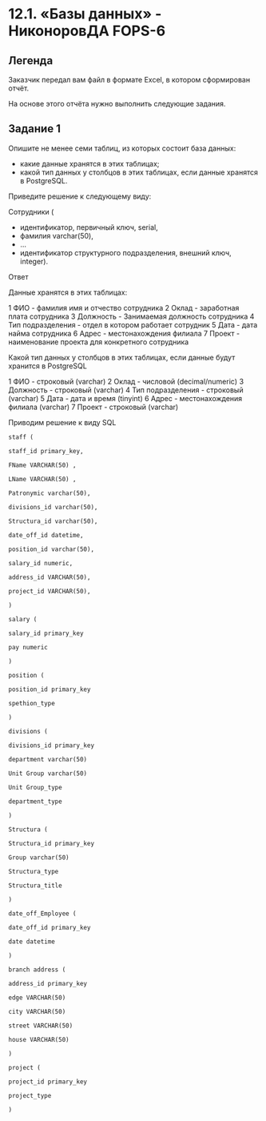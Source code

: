 # 12.1. «Базы данных» - НиконоровДА FOPS-6

## Легенда
Заказчик передал вам файл в формате Excel, в котором сформирован отчёт.

На основе этого отчёта нужно выполнить следующие задания.

## Задание 1
Опишите не менее семи таблиц, из которых состоит база данных:

* какие данные хранятся в этих таблицах;
* какой тип данных у столбцов в этих таблицах, если данные хранятся в PostgreSQL.

Приведите решение к следующему виду:

Сотрудники (

* идентификатор, первичный ключ, serial,
* фамилия varchar(50),
* ...
* идентификатор структурного подразделения, внешний ключ, integer).

Ответ

Данные хранятся в этих таблицах:

1 ФИО - фамилия имя и отчество сотрудника
2 Оклад - заработная плата сотрудника
3 Должность - Занимаемая должность сотрудника
4 Тип подразделения - отдел в котором работает сотрудник
5 Дата - дата найма сотрудника
6 Адрес - местонахождения филиала
7 Проект - наименование проекта для конкретного сотрудника

Какой тип данных у столбцов в этих таблицах, если данные будут хранится в PostgreSQL

1 ФИО - строковый (varchar)
2 Оклад - числовой (decimal/numeric)
3 Должность - строковый (varchar)
4 Тип подразделения - строковый (varchar)
5 Дата - дата и время (tinyint)
6 Адрес - местонахождения филиала (varchar)
7 Проект - строковый (varchar)

Приводим решение к виду SQL
```
staff (

staff_id primary_key,

FName VARCHAR(50) ,

LName VARCHAR(50) ,

Patronymic varchar(50),

divisions_id varchar(50),

Structura_id varchar(50),

date_off_id datetime,

position_id varchar(50),

salary_id numeric,

address_id VARCHAR(50),

project_id VARCHAR(50),

)

salary (

salary_id primary_key

pay numeric

)

position (

position_id primary_key

spethion_type

)

divisions (

divisions_id primary_key

department varchar(50)

Unit Group varchar(50)

Unit Group_type

department_type

)

Structura (

Structura_id primary_key

Group varchar(50)

Structura_type

Structura_title

)

date_off_Employee (

date_off_id primary_key

date datetime

)

branch address (

address_id primary_key

edge VARCHAR(50)

city VARCHAR(50)

street VARCHAR(50)

house VARCHAR(50)

)

project (

project_id primary_key

project_type

)
```
